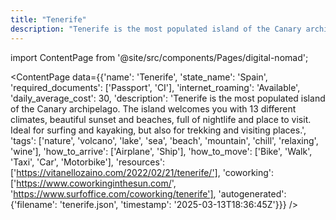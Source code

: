 ```yaml
---
title: "Tenerife"
description: "Tenerife is the most populated island of the Canary archipelago. The island welcomes you with 13 different climates, beautiful sunset and beaches, full of nightlife and place to visit. Ideal for surfing and kayaking, but also for trekking and visiting places."
---
```

import ContentPage from '@site/src/components/Pages/digital-nomad';

<ContentPage
    data={{'name': 'Tenerife', 'state_name': 'Spain', 'required_documents': ['Passport', 'CI'], 'internet_roaming': 'Available', 'daily_average_cost': 30, 'description': 'Tenerife is the most populated island of the Canary archipelago. The island welcomes you with 13 different climates, beautiful sunset and beaches, full of nightlife and place to visit. Ideal for surfing and kayaking, but also for trekking and visiting places.', 'tags': ['nature', 'volcano', 'lake', 'sea', 'beach', 'mountain', 'chill', 'relaxing', 'wine'], 'how_to_arrive': ['Airplane', 'Ship'], 'how_to_move': ['Bike', 'Walk', 'Taxi', 'Car', 'Motorbike'], 'resources': ['https://vitanellozaino.com/2022/02/21/tenerife/'], 'coworking': ['https://www.coworkinginthesun.com/', 'https://www.surfoffice.com/coworking/tenerife'], 'autogenerated': {'filename': 'tenerife.json', 'timestamp': '2025-03-13T18:36:45Z'}}}
/>
